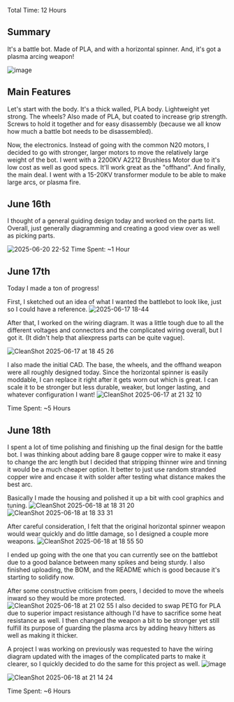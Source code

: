 Total Time: 12 Hours

<h2>Summary</h2>
It's a battle bot. Made of PLA, and with a horizontal spinner. And, it's got a plasma arcing weapon!

![image](https://github.com/user-attachments/assets/9ab81ab9-d3c6-40a0-ba9d-09f0a6d16b83)


<h2>Main Features</h2>
Let's start with the body. It's a thick walled, PLA body. Lightweight yet strong. The wheels? Also made of PLA, but coated to increase grip strength. Screws to hold it together and for easy disassembly (because we all know how much a battle bot needs to be disassembled). 

Now, the electronics. Instead of going with the common N20 motors, I decided to go with stronger, larger motors to move the relatively large weight of the bot. I went with a 2200KV A2212 Brushless Motor due to it's low cost as well as good specs. It'll work great as the "offhand". And finally, the main deal. I went with a 15-20KV transformer module to be able to make large arcs, or plasma fire. 

<h2>June 16th</h2>
I thought of a general guiding design today and worked on the parts list. Overall, just generally diagramming and creating a good view over as well as picking parts.

![2025-06-20 22-52](https://github.com/user-attachments/assets/a1c5aadd-d878-4a9b-8744-af58bcdfe70a)
Time Spent: ~1 Hour

<h2>June 17th</h2>
Today I made a ton of progress!

First, I sketched out an idea of what I wanted the battlebot to look like, just so I could have a reference.
![2025-06-17 18-44](https://github.com/user-attachments/assets/62db8e53-1df1-4ce7-9622-772ee240605a)

After that, I worked on the wiring diagram. It was a little tough due to all the different voltages and connectors and the complicated wiring overall, but I got it. (It didn't help that aliexpress parts can be quite vague).

![CleanShot 2025-06-17 at 18 45 26](https://github.com/user-attachments/assets/08987e5e-d7e8-4cd7-bfce-2de6313aa0fc)

I also made the initial CAD. The base, the wheels, and the offhand weapon were all roughly designed today. Since the horizontal spinner is easily moddable, I can replace it right after it gets worn out which is great. I can scale it to be stronger but less durable, weaker, but longer lasting, and whatever configuration I want!
![CleanShot 2025-06-17 at 21 32 10](https://github.com/user-attachments/assets/f835d504-9d7a-43be-b627-e2dff5624704)

Time Spent: ~5 Hours

<h2>June 18th</h2>
I spent a lot of time polishing and finishing up the final design for the battle bot. I was thinking about adding bare 8 gauge copper wire to make it easy to change the arc length but I decided that stripping thinner wire and tinning it would be a much cheaper option. It better to just use random stranded copper wire and encase it with solder after testing what distance makes the best arc.

Basically I made the housing and polished it up a bit with cool graphics and tuning.
![CleanShot 2025-06-18 at 18 31 20](https://github.com/user-attachments/assets/ee4039d5-b43d-4c38-99ba-9a323fc0d5de)![CleanShot 2025-06-18 at 18 33 31](https://github.com/user-attachments/assets/09480184-ef49-4c8d-9037-c19027891ab4)

After careful consideration, I felt that the original horizontal spinner weapon would wear quickly and do little damage, so I designed a couple more weapons.
![CleanShot 2025-06-18 at 18 55 50](https://github.com/user-attachments/assets/e0a6138e-08f3-4d7b-8594-115dcdf9824d)


I ended up going with the one that you can currently see on the battlebot due to a good balance between many spikes and being sturdy.
I also finished uploading, the BOM, and the README which is good because it's starting to solidify now.

After some constructive criticism from peers, I decided to move the wheels inward so they would be more protected.
![CleanShot 2025-06-18 at 21 02 55](https://github.com/user-attachments/assets/574d3df3-d768-4c26-9aa1-5335f85ce530)
I also decided to swap PETG for PLA due to superior impact resistance although I'd have to sacrifice some heat resistance as well.
I then changed the weapon a bit to be stronger yet still fulfill its purpose of guarding the plasma arcs by adding heavy hitters as well as making it thicker.

A project I was working on previously was requested to have the wiring diagram updated with the images of the complicated parts to make it clearer, so I quickly decided to do the same for this project as well. ![image](https://github.com/user-attachments/assets/5b7879b0-f4c6-4e0e-a0ba-518b791f2e2b)


![CleanShot 2025-06-18 at 21 14 24](https://github.com/user-attachments/assets/acc2ad7a-5891-42f9-bffc-6b50132fe27a)

Time Spent: ~6 Hours


